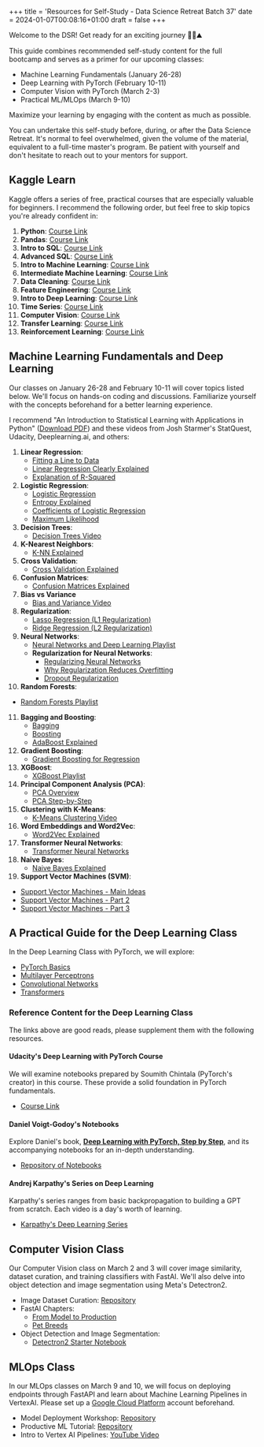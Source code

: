 +++
title = 'Resources for Self-Study - Data Science Retreat Batch 37'
date = 2024-01-07T00:08:16+01:00
draft = false
+++


Welcome to the DSR! Get ready for an exciting journey 🤠🚀⛰️

This guide combines recommended self-study content for the full bootcamp and serves as a primer for our upcoming classes:

- Machine Learning Fundamentals (January 26-28)
- Deep Learning with PyTorch (February 10-11)
- Computer Vision with PyTorch (March 2-3)
- Practical ML/MLOps (March 9-10)

Maximize your learning by engaging with the content as much as possible. 

You can undertake this self-study before, during, or after the Data Science Retreat. It's normal to feel overwhelmed, given the volume of the material, equivalent to a full-time master's program. Be patient with yourself and don't hesitate to reach out to your mentors for support.

## Kaggle Learn

Kaggle offers a series of free, practical courses that are especially valuable for beginners. I recommend the following order, but feel free to skip topics you're already confident in:

1. **Python**: [Course Link](https://www.kaggle.com/learn/python)
2. **Pandas**: [Course Link](https://www.kaggle.com/learn/pandas)
3. **Intro to SQL**: [Course Link](https://www.kaggle.com/learn/intro-to-sql)
4. **Advanced SQL**: [Course Link](https://www.kaggle.com/learn/advanced-sql)
5. **Intro to Machine Learning**: [Course Link](https://www.kaggle.com/learn/intro-to-machine-learning)
6. **Intermediate Machine Learning**: [Course Link](https://www.kaggle.com/learn/intermediate-machine-learning)
7. **Data Cleaning**: [Course Link](https://www.kaggle.com/learn/data-cleaning)
8. **Feature Engineering**: [Course Link](https://www.kaggle.com/learn/feature-engineering)
9. **Intro to Deep Learning**: [Course Link](https://www.kaggle.com/learn/intro-to-deep-learning)
10. **Time Series**: [Course Link](https://www.kaggle.com/learn/time-series)
11. **Computer Vision**: [Course Link](https://www.kaggle.com/learn/computer-vision)
12. **Transfer Learning**: [Course Link](https://www.kaggle.com/code/dansbecker/transfer-learning)
13. **Reinforcement Learning**: [Course Link](https://www.kaggle.com/learn/intro-to-game-ai-and-reinforcement-learning)

## Machine Learning Fundamentals and Deep Learning

Our classes on January 26-28 and February 10-11 will cover topics listed below. We'll focus on hands-on coding and discussions. Familiarize yourself with the concepts beforehand for a better learning experience.

I recommend "An Introduction to Statistical Learning with Applications in Python" ([Download PDF](https://hastie.su.domains/ISLP/ISLP_website.pdf.download.html)) and these videos from Josh Starmer's StatQuest, Udacity, Deeplearning.ai, and others:

1. **Linear Regression**: 
   - [Fitting a Line to Data](https://www.youtube.com/watch?v=PaFPbb66DxQ)
   - [Linear Regression Clearly Explained](https://www.youtube.com/watch?v=nk2CQITm_eo)
   - [Explanation of R-Squared](https://www.youtube.com/watch?v=2AQKmw14mHM)
2. **Logistic Regression**:
   - [Logistic Regression](https://www.youtube.com/watch?v=yIYKR4sgzI8)
   - [Entropy Explained](https://www.youtube.com/watch?v=YtebGVx-Fxw)
   - [Coefficients of Logistic Regression](https://www.youtube.com/watch?v=vN5cNN2-HWE)
   - [Maximum Likelihood](https://www.youtube.com/watch?v=BfKanl1aSG0)
3. **Decision Trees**: 
   - [Decision Trees Video](https://youtu.be/7VeUPuFGJHk)
4. **K-Nearest Neighbors**:
   - [K-NN Explained](https://www.youtube.com/watch?v=HVXime0nQeI)
5. **Cross Validation**:
   - [Cross Validation Explained](https://youtu.be/fSytzGwwBVw?si=0I4yYzaE-fc-CiiE)
6. **Confusion Matrices**:
   - [Confusion Matrices Explained](https://www.youtube.com/watch?v=Kdsp6soqA7o)
7. **Bias vs Variance**
   * [Bias and Variance Video](https://youtu.be/EuBBz3bI-aA)
8. **Regularization**:
   - [Lasso Regression (L1 Regularization)](https://www.youtube.com/watch?v=NGf0voTMlcs)
   - [Ridge Regression (L2 Regularization)](https://www.youtube.com/watch?v=NGf0voTMlcs)
9. **Neural Networks**:
   - [Neural Networks and Deep Learning Playlist](https://www.youtube.com/watch?v=zxagGtF9MeU&list=PLblh5JKOoLUIxGDQs4LFFD--41Vzf-ME1)
   - **Regularization for Neural Networks**:
	   - [Regularizing Neural Networks](https://youtu.be/6g0t3Phly2M?si=7jdkdqs3Tz3h_L6e)
	   - [Why Regularization Reduces Overfitting](https://www.youtube.com/watch?v=NyG-7nRpsW8&list=PLkDaE6sCZn6Hn0vK8co82zjQtt3T2Nkqc&index=6)
	   - [Dropout Regularization](https://youtu.be/D8PJAL-MZv8?si=Les-ufOpnxcoe6aX)
10. **Random Forests**:
   - [Random Forests Playlist](https://www.youtube.com/watch?v=J4Wdy0Wc_xQ)
11. **Bagging and Boosting**:
	- [Bagging](https://www.youtube.com/watch?v=2Mg8QD0F1dQ)
	- [Boosting](https://www.youtube.com/watch?v=GM3CDQfQ4sw)
	- [AdaBoost Explained](https://www.youtube.com/watch?v=LsK-xG1cLYA)
12. **Gradient Boosting**:
	- [Gradient Boosting for Regression](https://www.youtube.com/watch?v=3CC4N4z3GJc)
13. **XGBoost**:
	- [XGBoost Playlist](https://www.youtube.com/playlist?list=PLblh5JKOoLULU0irPgs1SnKO6wqVjKUsQ)
14. **Principal Component Analysis (PCA)**:
    - [PCA Overview](https://www.youtube.com/watch?v=HMOI_lkzW08)
    - [PCA Step-by-Step](https://www.youtube.com/watch?v=HMOI_lkzW08)
15. **Clustering with K-Means**:
    - [K-Means Clustering Video](https://youtu.be/4b5d3muPQmA)
16. **Word Embeddings and Word2Vec**:
    - [Word2Vec Explained](https://www.youtube.com/watch?v=viZrOnJclY0)
17. **Transformer Neural Networks**:
    - [Transformer Neural Networks](https://youtu.be/zxQyTK8quyY?si=RetQvfy35kRyoFhc)
18. **Naive Bayes**:
    - [Naive Bayes Explained](https://www.youtube.com/watch?v=O2L2Uv9pdDA)
19. **Support Vector Machines (SVM)**:
   - [Support Vector Machines - Main Ideas](https://www.youtube.com/watch?v=efR1C6CvhmE)
   - [Support Vector Machines - Part 2](https://www.youtube.com/watch?v=Toet3EiSFcM)
   - [Support Vector Machines - Part 3](https://www.youtube.com/watch?v=Toet3EiSFcM)

## A Practical Guide for the Deep Learning Class

In the Deep Learning Class with PyTorch, we will explore:

- [PyTorch Basics](https://pytorch.org/tutorials/beginner/basics/intro.html)
- [Multilayer Perceptrons](https://colab.research.google.com/drive/12Z4tdiBxOh3RlfYVUF5HwStPMclLS9LW?authuser=1)
- [Convolutional Networks](https://blog.paperspace.com/writing-cnns-from-scratch-in-pytorch/)
- [Transformers](https://nlp.seas.harvard.edu/2018/04/03/attention.html)

### Reference Content for the Deep Learning Class

The links above are good reads, please supplement them with the following resources. 

#### Udacity's Deep Learning with PyTorch Course

We will examine notebooks prepared by Soumith Chintala (PyTorch's creator) in this course. These provide a solid foundation in PyTorch fundamentals. 

- [Course Link](https://blog.paperspace.com/writing-cnns-from-scratch-in-pytorch/)

#### Daniel Voigt-Godoy's Notebooks

Explore Daniel's book, **[Deep Learning with PyTorch, Step by Step](https://pytorchstepbystep.com/)**, and its accompanying notebooks for an in-depth understanding.

- [Repository of Notebooks](https://github.com/dvgodoy/PyTorchStepByStep/tree/master)

#### Andrej Karpathy's Series on Deep Learning

Karpathy's series ranges from basic backpropagation to building a GPT from scratch. Each video is a day's worth of learning.

- [Karpathy's Deep Learning Series](https://www.youtube.com/watch?v=VMj-3S1tku0&list=PLAqhIrjkxbuWI23v9cThsA9GvCAUhRvKZ)

## Computer Vision Class

Our Computer Vision class on March 2 and 3 will cover image similarity, dataset curation, and training classifiers with FastAI. We'll also delve into object detection and image segmentation using Meta's Detectron2.

- Image Dataset Curation: [Repository](https://github.com/andandandand/image-dataset-curation)
- FastAI Chapters:
  - [From Model to Production](https://github.com/fastai/fastbook/blob/master/02_production.ipynb)
  - [Pet Breeds](https://github.com/fastai/fastbook/blob/master/05_pet_breeds.ipynb)
- Object Detection and Image Segmentation: 
  - [Detectron2 Starter Notebook](https://colab.research.google.com/drive/16jcaJoc6bCFAQ96jDe2HwtXj7BMD_-m5)

## MLOps Class

In our MLOps classes on March 9 and 10, we will focus on deploying endpoints through FastAPI and learn about Machine Learning Pipelines in VertexAI. Please set up a [Google Cloud Platform](https://cloud.google.com/) account beforehand.

- Model Deployment Workshop: [Repository](https://github.com/andandandand/model-deployment-workshop)
- Productive ML Tutorial: [Repository](https://github.com/markus-hinsche/tut-productive-ml)
- Intro to Vertex AI Pipelines: [YouTube Video](https://www.youtube.com/watch?v=gtVHw5YCRhE)
 
